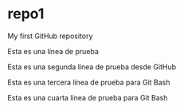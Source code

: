 # repo1

My first GitHub repository

Esta es una línea de prueba

Esta es una segunda línea de prueba desde GitHub

Esta es una tercera línea de prueba para Git Bash

Esta es una cuarta línea de prueba para Git Bash
